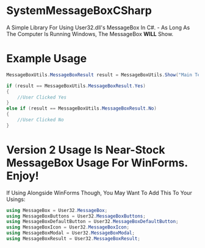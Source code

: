 # SystemMessageBoxCSharp
A Simple Library For Using User32.dll's MessageBox In C#. - As Long As The Computer Is Running Windows, The MessageBox __**WILL**__ Show.
# Example Usage
```csharp
MessageBoxUtils.MessageBoxResult result = MessageBoxUtils.Show("Main Text", "Title", (int)MessageBoxUtils.MessageBoxButtons.MB_YESNO | (int)MessageBoxUtils.MessageBoxIcon.MB_ICONQUESTION | (int)MessageBoxUtils.MessageBoxDefaultButton.FirstButton | (int)MessageBoxUtils.MessageBoxDisplaySettings.SetForeground | (int)MessageBoxUtils.MessageBoxDisplaySettings.TopMost);

if (result == MessageBoxUtils.MessageBoxResult.Yes)
{
    //User Clicked Yes
}
else if (result == MessageBoxUtils.MessageBoxResult.No)
{
    //User Clicked No
}
```
# Version 2 Usage Is Near-Stock MessageBox Usage For WinForms. Enjoy!
If Using Alongside WinForms Though, You May Want To Add This To Your Usings:
```csharp
using MessageBox = User32.MessageBox;
using MessageBoxButtons = User32.MessageBoxButtons;
using MessageBoxDefaultButton = User32.MessageBoxDefaultButton;
using MessageBoxIcon = User32.MessageBoxIcon;
using MessageBoxModal = User32.MessageBoxModal;
using MessageBoxResult = User32.MessageBoxResult;
```
